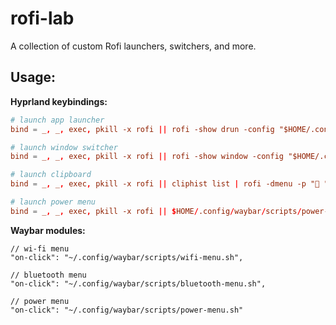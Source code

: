 # rofi-lab

A collection of custom Rofi launchers, switchers, and more.

## Usage:

**Hyprland keybindings:**

```conf
# launch app launcher
bind = _, _, exec, pkill -x rofi || rofi -show drun -config "$HOME/.config/rofi/app-launcher.rasi"

# launch window switcher
bind = _, _, exec, pkill -x rofi || rofi -show window -config "$HOME/.config/rofi/window-switcher.rasi"

# launch clipboard
bind = _, _, exec, pkill -x rofi || cliphist list | rofi -dmenu -p " " -display-columns 2 -config "$HOME/.config/rofi/clipboard.rasi" | cliphist decode | wl-copy

# launch power menu
bind = _, _, exec, pkill -x rofi || $HOME/.config/waybar/scripts/power-menu.sh
```

**Waybar modules:**

```jsonc
// wi-fi menu
"on-click": "~/.config/waybar/scripts/wifi-menu.sh",

// bluetooth menu
"on-click": "~/.config/waybar/scripts/bluetooth-menu.sh",

// power menu
"on-click": "~/.config/waybar/scripts/power-menu.sh"
```
